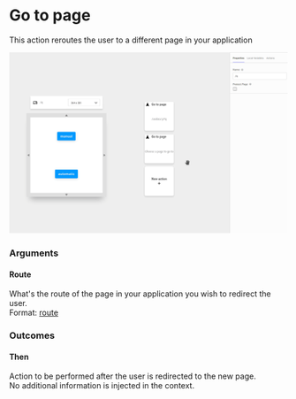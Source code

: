 # Go to page

This action reroutes the user to a different page in your application

![](../../../.gitbook/assets/gotopage.gif)

### Arguments

#### Route

What's the route of the page in your application you wish to redirect the user.  
Format: [route](https://docs.abstra.app/docs/projects/front-end/arguments/argument-types#route)

### Outcomes

#### Then

Action to be performed after the user is redirected to the new page.  
No additional information is injected in the context.

